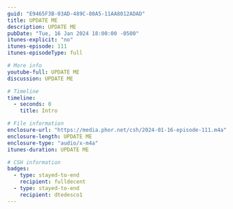 ```yaml
---
guid: "E9465F3B-03AD-489C-80A5-11AA8012ADAD"
title: UPDATE ME
description: UPDATE ME 
pubDate: "Tue, 16 Jan 2024 18:00:00 -0500"
itunes-explicit: "no"
itunes-episode: 111
itunes-episodeType: full

# More info
youtube-full: UPDATE ME
discussion: UPDATE ME

# Timeline
timeline:
  - seconds: 0
    title: Intro

# File information
enclosure-url: "https://media.phor.net/csh/2024-01-16-episode-111.m4a"
enclosure-length: UPDATE ME
enclosure-type: "audio/x-m4a"
itunes-duration: UPDATE ME

# CSH information
badges:
  - type: stayed-to-end
    recipient: fulldecent
  - type: stayed-to-end
    recipient: dtedesco1
---
```

